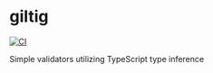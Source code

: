 # giltig

[![CI](https://github.com/maxdavidson/giltig/actions/workflows/ci.yml/badge.svg)](https://github.com/maxdavidson/giltig/actions/workflows/ci.yml)

Simple validators utilizing TypeScript type inference
